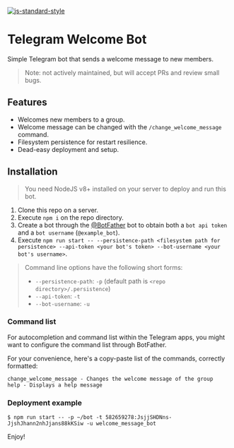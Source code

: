 [![js-standard-style](https://cdn.rawgit.com/feross/standard/master/badge.svg)](https://github.com/feross/standard)

# Telegram Welcome Bot

Simple Telegram bot that sends a welcome message to new members.

> Note: not actively maintained, but will accept PRs and review small bugs.

## Features

- Welcomes new members to a group.
- Welcome message can be changed with the `/change_welcome_message` command.
- Filesystem persistence for restart resilience.
- Dead-easy deployment and setup.

## Installation

> You need NodeJS v8+ installed on your server to deploy and run this bot.

1. Clone this repo on a server.
2. Execute `npm i` on the repo directory.
3. Create a bot through the [@BotFather](http://t.me/botfather) bot to obtain both a `bot api token` and a `bot username` (`@example_bot`).
4. Execute `npm run start -- --persistence-path <filesystem path for persistence> --api-token <your bot's token> --bot-username <your bot's username>`.

> Command line options have the following short forms:
>
> - `--persistence-path`: `-p` (default path is `<repo directory>/.persistence`)
> - `--api-token`: `-t`
> - `--bot-username`: `-u`

### Command list

For autocompletion and command list within the Telegram apps, you might want to configure the command list through BotFather.

For your convenience, here's a copy-paste list of the commands, correctly formatted:

```
change_welcome_message - Changes the welcome message of the group
help - Displays a help message
```

### Deployment example

```
$ npm run start -- -p ~/bot -t 582659278:JsjjSHDNns-JjshJhann2nhJjans88kKSiw -u welcome_message_bot
```

Enjoy!
